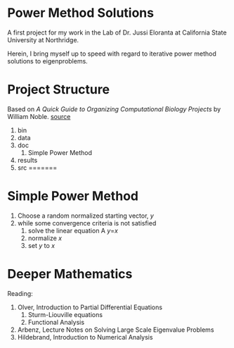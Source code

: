 # Power Method Solutions

A first project for my work in the Lab of Dr. Jussi Eloranta at California State University at Northridge. 

Herein, I bring myself up to speed with regard to iterative power method solutions to eigenproblems. 

# Project Structure
Based on *A Quick Guide to Organizing Computational Biology Projects* by William Noble. [source](http://www.ploscompbiol.org/article/info%3Adoi%2F10.1371%2Fjournal.pcbi.1000424)

1. bin
1. data
1. doc
	1. Simple Power Method
1. results
1. src
=======

# Simple Power Method

1. Choose a random normalized starting vector, *y*
2. while some convergence criteria is not satisfied
    1. solve the linear equation A *y*=*x*
    1. normalize *x*
    1. set *y* to *x*

# Deeper Mathematics
Reading:

1. Olver, Introduction to Partial Differential Equations
    1. Sturm-Liouville equations
    2. Functional Analysis
1. Arbenz, Lecture Notes on Solving Large Scale Eigenvalue Problems
3. Hildebrand, Introduction to Numerical Analysis
